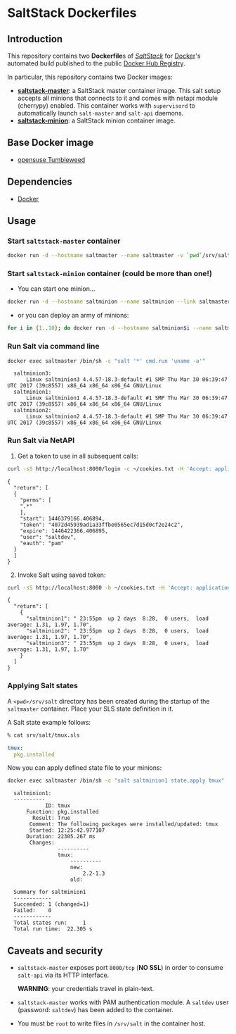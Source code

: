# SaltStack Dockerfiles

## Introduction

This repository contains two **Dockerfile**s of [*SaltStack*](https://http://saltstack.com) for [Docker](https://www.docker.com/)'s automated build published to the public [Docker Hub Registry](https://registry.hub.docker.com/).

In particular, this repository contains two Docker images:

* [**saltstack-master**](https://registry.hub.docker.com/u/mbologna/saltstack-master): a SaltStack master container image. This salt setup accepts all minions that connects to it and comes with netapi module (cherrypy) enabled.
This container works with `supervisord` to automatically launch `salt-master` and `salt-api` daemons.  
* [**saltstack-minion**](https://registry.hub.docker.com/u/mbologna/saltstack-minion): a SaltStack minion container image.

## Base Docker image

* [opensuse Tumbleweed](https://hub.docker.com/_/opensuse/)

## Dependencies

* [Docker](https://www.docker.com/)

## Usage

### Start `saltstack-master` container

```bash
docker run -d --hostname saltmaster --name saltmaster -v `pwd`/srv/salt:/srv/salt -p 8000:8000 -ti mbologna/saltstack-master
```

### Start `saltstack-minion` container (could be more than one!)

*  You can start one minion...

  ```bash
  docker run -d --hostname saltminion --name saltminion --link saltmaster:salt mbologna/saltstack-minion
  ```

*  or you can deploy an army of minions:

  ```bash
  for i in {1..10}; do docker run -d --hostname saltminion$i --name saltminion$i --link saltmaster:salt mbologna/saltstack-minion ; done
  ```

### Run Salt via command line

```bash
docker exec saltmaster /bin/sh -c "salt '*' cmd.run 'uname -a'"
```

```
  saltminion3:
      Linux saltminion3 4.4.57-18.3-default #1 SMP Thu Mar 30 06:39:47 UTC 2017 (39c8557) x86_64 x86_64 x86_64 GNU/Linux
  saltminion1:
      Linux saltminion1 4.4.57-18.3-default #1 SMP Thu Mar 30 06:39:47 UTC 2017 (39c8557) x86_64 x86_64 x86_64 GNU/Linux
  saltminion2:
      Linux saltminion2 4.4.57-18.3-default #1 SMP Thu Mar 30 06:39:47 UTC 2017 (39c8557) x86_64 x86_64 x86_64 GNU/Linux
```
### Run Salt via NetAPI

1. Get a token to use in all subsequent calls:
  ```bash
  curl -sS http://localhost:8000/login -c ~/cookies.txt -H 'Accept: application/json' -d username=saltdev -d password=saltdev -d eauth=pam
  ```
  ```
  {
    "return": [
    {
      "perms": [
      ".*"
      ],
      "start": 1446379166.406894,
      "token": "4072d45939ad1a33ffbe0565ec7d15d0cf2e24c2",
      "expire": 1446422366.406895,
      "user": "saltdev",
      "eauth": "pam"
    }
    ]
  }
  ```
2. Invoke Salt using saved token:
  ```bash
  curl -sS http://localhost:8000 -b ~/cookies.txt -H 'Accept: application/json' -d client=local -d tgt='*' -d fun=cmd.run -d arg="uptime"
  ```
  ```
  {
    "return": [
      {
        "saltminion1": " 23:55pm  up 2 days  8:28,  0 users,  load average: 1.31, 1.97, 1.70",
        "saltminion2": " 23:55pm  up 2 days  8:28,  0 users,  load average: 1.31, 1.97, 1.70",
        "saltminion3": " 23:55pm  up 2 days  8:28,  0 users,  load average: 1.31, 1.97, 1.70"
      }
    ]
  }
  ```

### Applying Salt states

A `<pwd>/srv/salt` directory has been created during the startup of the `saltmaster` container. Place your SLS state definition in it.

A Salt state example follows:

```bash
% cat srv/salt/tmux.sls
```

```yaml
tmux:
  pkg.installed
```

Now you can apply defined state file to your minions:

```bash
docker exec saltmaster /bin/sh -c "salt saltminion1 state.apply tmux"
```

```
  saltminion1:
  ----------
            ID: tmux
      Function: pkg.installed
        Result: True
       Comment: The following packages were installed/updated: tmux
       Started: 12:25:42.977107
      Duration: 22305.267 ms
       Changes:   
                ----------
                tmux:
                    ----------
                    new:
                        2.2-1.3
                    old:

  Summary for saltminion1
  ------------
  Succeeded: 1 (changed=1)
  Failed:    0
  ------------
  Total states run:     1
  Total run time:  22.305 s
```

## Caveats and security

* `saltstack-master` exposes port `8000/tcp` (**NO SSL**) in order to consume `salt-api` via its HTTP interface.

  **WARNING**: your credentials travel in plain-text.

* `saltstack-master` works with PAM authentication module.
A `saltdev` user (password: `saltdev`) has been added to the container.

* You must be `root` to write files in `/srv/salt` in the container host.
